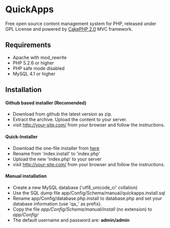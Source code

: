 # QuickApps

Free open source content management system for PHP, released under GPL License and powered by [CakePHP 2.0](http://cakephp.org) MVC framework.

## Requirements

  * Apache with mod_rewrite
  * PHP 5.2.6 or higher
  * PHP safe mode disabled
  * MySQL 4.1 or higher

## Installation

#### Github based installer (Recomended)

  * Download from github the latest version as zip.
  * Extract the archive. Upload the content to your server.
  * visit http://your-site.com/ from your browser and follow the instructions.
  
#### Quick-Installer

  * Download the one-file installer from [here](http://cms.quickapps.es/files/installer/index.install)
  * Rename from 'index.install' to 'index.php'
  * Upload the new 'index.php' to your server
  * visit http://your-site.com/ from your browser and follow the instructions.
  
#### Manual installation
 
 * Create a new MySQL database ('utf8_unicode_ci' collation)
 * Use the SQL dump file app/Config/Schema/manual/quickapps.install.sql
 * Rename app/Config/database.php.install to database.php and set your database information (use 'qa_' as prefix).
 * Copy the file _app/Config/Schema/manual/install_ (no extension) to _app/Config/_
 * The default username and password are: **admin/admin**